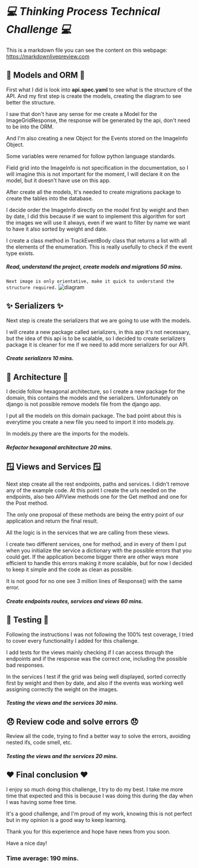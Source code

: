 # _💻 Thinking Process Technical Challenge 💻_

This is a markdown file you can see the content on this webpage: https://markdownlivepreview.com

## 💾 Models and ORM 💾

First what I did is look into **api.spec.yaml** to see what is the structure of the API.
And my first step is create the models, creating the diagram to see better the structure.

I saw that don't have any sense for me create a Model for the ImageGridResponse, the response will be generated by the
api, don't need to be into the ORM.

And I'm also creating a new Object for the Events stored on the ImageInfo Object.

Some variables were renamed for follow python language standards.

Field grid into the ImageInfo is not specification in the documentation, so I will imagine this is not important for
the moment, I will declare it on the model, but it doesn't have use on this app.

After create all the models, It's needed to create migrations package to create the tables into the database.

I decide order the ImageInfo directly on the model first by weight and then by date, I did this because
if we want to implement this algorithm for sort the images we will use it always, even if we want to filter by name we
want to have it also sorted by weight and date.

I create a class method in TrackEventBody class that returns a list with all the elements of the enumeration.
This is really usefully to check if the event type exists.

##### **Read, understand the project, create models and migrations 50 mins.**
`Next image is only orientative, make it quick to understand the structure required.`
![diagram](https://i.imgur.com/Dwa0ibm.png)

## ✨ Serializers ✨

Next step is create the serializers that we are going to use with the models.

I will create a new package called serializers, in this app it's not necessary, but the idea of this api is to be
scalable, so I decided to create serializers package it is cleaner for me if we need to add more serializers for our
API.

##### **Create serializers 10 mins.**

## 📐 Architecture 📐

I decide follow hexagonal architecture, so I create a new package for the domain, this contains the models and the
serializers. Unfortunately on django is not possible remove models file from the django app.

I put all the models on this domain package.
The bad point about this is everytime you create a new file you need to import it into models.py.

In models.py there are the imports for the models.

##### **Refactor hexagonal architecture 20 mins.**

## 🪟 Views and Services 🪟

Next step create all the rest endpoints, paths and services.
I didn't remove any of the example code.
At this point I create the urls needed on the endpoints, also two APiView methods one for the Get method and one for the
Post method. 

The only one proposal of these methods are being the entry point of our application and return the final
result.

All the logic is in the services that we are calling from these views.

I create two different services, one for method, and in every of them I put when you initialize the service a dictionary
with the possible errors that you could get.
If the application become bigger there are other ways more efficient to handle this errors making it more scalable,
but for now I decided to keep it simple and the code as clean as possible.

It is not good for no one see 3 million lines of Response() with the same error.

##### **Create endpoints routes, services and views 60 mins.**

## 🧪 Testing 🧪

Following the instructions I was not following the 100% test coverage, I tried to cover every functionality I added for
this challenge.

I add tests for the views mainly checking if I can access through the endpoints and if the response was the correct one,
including the possible bad responses.

In the services I test if the grid was being well displayed, sorted correctly first by weight and then by date, and also
if the events was working well assigning correctly the weight on the images.

##### **Testing the views and the services 30 mins.**

## 😞 Review code and solve errors 😞

Review all the code, trying to find a better way to solve the errors, avoiding nested ifs, code smell, etc.

##### **Testing the views and the services 20 mins.**

## ❤️ Final conclusion ❤️

I enjoy so much doing this challenge, I try to do my best.
I take me more time that expected and this is because I was doing this during the day when I was having some free time.

It's a good challenge, and I'm proud of my work, knowing this is not perfect but in my opinion is a good way to keep
learning.

Thank you for this experience and hope have news from you soon.

Have a nice day!

### **Time average: 190 mins.**